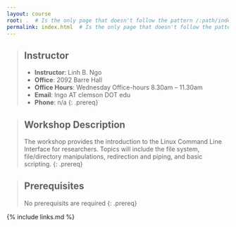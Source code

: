 ```yaml
---
layout: course
root: .  # Is the only page that doesn't follow the pattern /:path/index.html
permalink: index.html  # Is the only page that doesn't follow the pattern /:path/index.html
---
```


> ## Instructor
> - **Instructor**: Linh B. Ngo
> - **Office**: 2092 Barre Hall
> - **Office Hours**: Wednesday Office-hours 8.30am – 11.30am
> - **Email**: lngo AT clemson DOT edu
> - **Phone**: n/a
{: .prereq}

> ## Workshop Description
> The workshop provides the introduction to the Linux Command Line Interface for researchers. Topics will include the file system, file/directory manipulations, redirection and piping, and basic scripting.
{: .prereq}

> ## Prerequisites
> No prerequisits are required
{: .prereq}

{% include links.md %}
